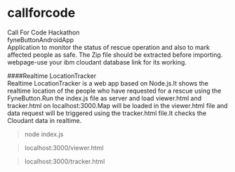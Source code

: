 # callforcode
Call For Code Hackathon<br/>
fyneButtonAndroidApp<br/>
Application to monitor the status of rescue operation and also to mark affected people as safe.
The Zip file should be extracted before importing.
webpage-use your ibm cloudant database link for its working.

####Realtime LocationTracker<br/>
Realtime LocationTracker is a web app based on Node.js.It shows the realtime location of the people who have requested for a rescue using the FyneButton.Run the index.js file as server and load viewer.html and tracker.html on localhost:3000.Map will be loaded in the viewer.html file and data request will be triggered using the tracker.html file.It checks the Cloudant data in realtime. 

>node index.js

>localhost:3000/viewer.html

>localhost:3000/tracker.html

